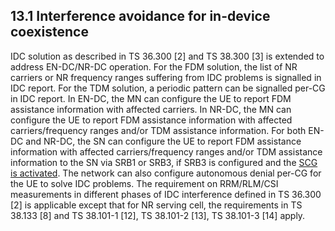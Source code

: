 
## 13.1 Interference avoidance for in-device coexistence

IDC solution as described in TS 36.300 [2] and TS 38.300 [3] is extended to address EN-DC/NR-DC operation. For the FDM solution, the list of NR carriers or NR frequency ranges suffering from IDC problems is signalled in IDC report. For the TDM solution, a periodic pattern can be signalled per-CG in IDC report. In EN-DC, the MN can configure the UE to report FDM assistance information with affected carriers. In NR-DC, the MN can configure the UE to report FDM assistance information with affected carriers/frequency ranges and/or TDM assistance information. For both EN-DC and NR-DC, the SN can configure the UE to report FDM assistance information with affected carriers/frequency ranges and/or TDM assistance information to the SN via SRB1 or SRB3, if SRB3 is configured and the [SCG is activated](../../3GPP%20features/SCG%20deactivation.md). The network can also configure autonomous denial per-CG for the UE to solve IDC problems. The requirement on RRM/RLM/CSI measurements in different phases of IDC interference defined in TS 36.300 [2] is applicable except that for NR serving cell, the requirements in TS 38.133 [8] and TS 38.101-1 [12], TS 38.101-2 [13], TS 38.101-3 [14] apply.
